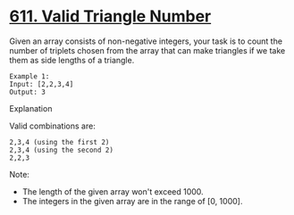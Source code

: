 [611. Valid Triangle Number](https://leetcode.com/problems/valid-triangle-number/)
============================
Given an array consists of non-negative integers, your task is to count
the number of triplets chosen from the array that can make triangles
if we take them as side lengths of a triangle.
```
Example 1:
Input: [2,2,3,4]
Output: 3
```

Explanation

Valid combinations are:
```
2,3,4 (using the first 2)
2,3,4 (using the second 2)
2,2,3
```
Note:

 - The length of the given array won't exceed 1000.
 - The integers in the given array are in the range of [0, 1000].

